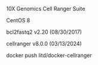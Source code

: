 10X Genomics Cell Ranger Suite

CentOS 8

bcl2fastq2 v2.20 (08/30/2017)

cellranger v8.0.0 (03/13/2024)

docker push litd/docker-cellranger
